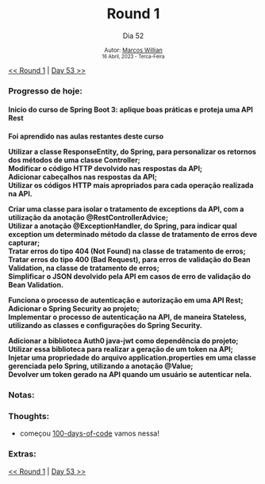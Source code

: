 <div align="center">
  <h1>Round 1</h1>
  <p>Dia 52</p>

  <sub>
    Autor: <a href="https://github.com/marcosmwx" target="_blank">Marcos Willian</a>
    <br>
    <small>16 Abril, 2023 -  Terca-Feira</small>
  </sub>
</div>

[<< Round 1](./README.MD) | [Day 53 >>](dia053.md)

### Progresso de hoje:

<h4>Inicio do curso de Spring Boot 3: aplique boas práticas e proteja uma API Rest<h4>
<p> Foi aprendido nas aulas restantes deste curso<p>
Utilizar a classe ResponseEntity, do Spring, para personalizar os retornos dos métodos de uma classe Controller;<br>
Modificar o código HTTP devolvido nas respostas da API;<br>
Adicionar cabeçalhos nas respostas da API;<br>
Utilizar os códigos HTTP mais apropriados para cada operação realizada na API.<br>

Criar uma classe para isolar o tratamento de exceptions da API, com a utilização da anotação @RestControllerAdvice;<br>
Utilizar a anotação @ExceptionHandler, do Spring, para indicar qual exception um determinado método da classe de tratamento de erros deve capturar;<br>
Tratar erros do tipo 404 (Not Found) na classe de tratamento de erros;<br>
Tratar erros do tipo 400 (Bad Request), para erros de validação do Bean Validation, na classe de tratamento de erros;<br>
Simplificar o JSON devolvido pela API em casos de erro de validação do Bean Validation.<br>

Funciona o processo de autenticação e autorização em uma API Rest;<br>
Adicionar o Spring Security ao projeto;<br>
Implementar o processo de autenticação na API, de maneira Stateless, utilizando as classes e configurações do Spring Security.<br>

Adicionar a biblioteca Auth0 java-jwt como dependência do projeto;<br>
Utilizar essa biblioteca para realizar a geração de um token na API;<br>
Injetar uma propriedade do arquivo application.properties em uma classe gerenciada pelo Spring, utilizando a anotação @Value;<br>
Devolver um token gerado na API quando um usuário se autenticar nela.<br>

### Notas:

### Thoughts:

- começou [100-days-of-code](https://github.com/marcosmwx/100DaysOfCode) vamos nessa!

### Extras:



[<< Round 1](./README.MD) | [Day 53 >>](dia053.md)
